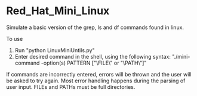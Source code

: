 # Red_Hat_Mini_Linux
Simulate a basic version of the grep, ls and df commands found in linux. 

To use
1. Run "python LinuxMiniUntils.py" 
2. Enter desired command in the shell, using the following syntax: "./mini-command -option(s) PATTERN ["\\FILE\\" or "\\PATH\\"]"
  
If commands are incorrectly entered, errors will be thrown and the user will be asked to try again. Most error handling happens
during the parsing of user input. FILEs and PATHs must be full directories. 
